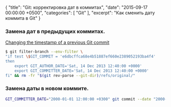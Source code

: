 {
  "title": "Git: корректировка дат в коммитах",
  "date": "2015-09-17 00:00:00 +0500",
  "categories": [ "Git" ],
  "excerpt": "Как сменить дату коммита в Git"
}

<!-- more -->
### Замена дат в предыдущих коммитах.

[Changing the timestamp of a previous Git commit](http://eddmann.com/posts/changing-the-timestamp-of-a-previous-git-commit/)


```bash
$ git filter-branch --env-filter \
"if test \$GIT_COMMIT = 'e6dbcffca68e4b51887ef660e2389052193ba4f4'
then
    export GIT_AUTHOR_DATE='Sat, 14 Dec 2013 12:40:00 +0000'
    export GIT_COMMITTER_DATE='Sat, 14 Dec 2013 12:40:00 +0000'
fi" && rm -fr "$(git rev-parse --git-dir)/refs/original/"
```

### Замена даты в новом коммите.
```bash
GIT_COMMITTER_DATE="2000-01-01 12:00:00 +0300" git commit --date "2000-01-01 12:00:00 +0300"
```
